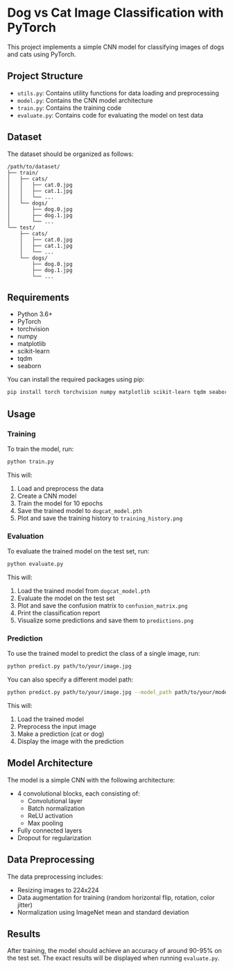 # Dog vs Cat Image Classification with PyTorch

This project implements a simple CNN model for classifying images of dogs and cats using PyTorch.

## Project Structure

- `utils.py`: Contains utility functions for data loading and preprocessing
- `model.py`: Contains the CNN model architecture
- `train.py`: Contains the training code
- `evaluate.py`: Contains code for evaluating the model on test data

## Dataset

The dataset should be organized as follows:

```
/path/to/dataset/
├── train/
│   ├── cats/
│   │   ├── cat.0.jpg
│   │   ├── cat.1.jpg
│   │   └── ...
│   └── dogs/
│       ├── dog.0.jpg
│       ├── dog.1.jpg
│       └── ...
└── test/
    ├── cats/
    │   ├── cat.0.jpg
    │   ├── cat.1.jpg
    │   └── ...
    └── dogs/
        ├── dog.0.jpg
        ├── dog.1.jpg
        └── ...
```

## Requirements

- Python 3.6+
- PyTorch
- torchvision
- numpy
- matplotlib
- scikit-learn
- tqdm
- seaborn

You can install the required packages using pip:

```bash
pip install torch torchvision numpy matplotlib scikit-learn tqdm seaborn
```

## Usage

### Training

To train the model, run:

```bash
python train.py
```

This will:
1. Load and preprocess the data
2. Create a CNN model
3. Train the model for 10 epochs
4. Save the trained model to `dogcat_model.pth`
5. Plot and save the training history to `training_history.png`

### Evaluation

To evaluate the trained model on the test set, run:

```bash
python evaluate.py
```

This will:
1. Load the trained model from `dogcat_model.pth`
2. Evaluate the model on the test set
3. Plot and save the confusion matrix to `confusion_matrix.png`
4. Print the classification report
5. Visualize some predictions and save them to `predictions.png`

### Prediction

To use the trained model to predict the class of a single image, run:

```bash
python predict.py path/to/your/image.jpg
```

You can also specify a different model path:

```bash
python predict.py path/to/your/image.jpg --model_path path/to/your/model.pth
```

This will:
1. Load the trained model
2. Preprocess the input image
3. Make a prediction (cat or dog)
4. Display the image with the prediction

## Model Architecture

The model is a simple CNN with the following architecture:

- 4 convolutional blocks, each consisting of:
  - Convolutional layer
  - Batch normalization
  - ReLU activation
  - Max pooling
- Fully connected layers
- Dropout for regularization

## Data Preprocessing

The data preprocessing includes:

- Resizing images to 224x224
- Data augmentation for training (random horizontal flip, rotation, color jitter)
- Normalization using ImageNet mean and standard deviation

## Results

After training, the model should achieve an accuracy of around 90-95% on the test set. The exact results will be displayed when running `evaluate.py`.
